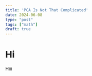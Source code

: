 ```yaml
---
title: 'PCA Is Not That Complicated'
date: 2024-06-08
type: "post"
tags: ["math"]
draft: true
---
```


# Hi

Hiii